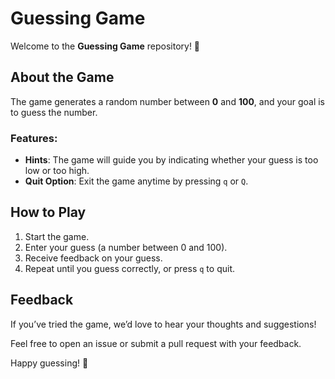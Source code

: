 # Guessing Game

Welcome to the **Guessing Game** repository! 🎲

## About the Game
The game generates a random number between **0** and **100**, and your goal is to guess the number.  

### Features:
- **Hints**: The game will guide you by indicating whether your guess is too low or too high.
- **Quit Option**: Exit the game anytime by pressing `q` or `Q`.

## How to Play
1. Start the game.
2. Enter your guess (a number between 0 and 100).
3. Receive feedback on your guess.
4. Repeat until you guess correctly, or press `q` to quit.

## Feedback
If you’ve tried the game, we’d love to hear your thoughts and suggestions!  

Feel free to open an issue or submit a pull request with your feedback.  

Happy guessing! 🎉
